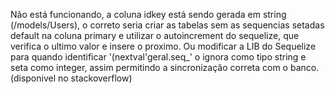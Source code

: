 Não está funcionando, a coluna idkey está sendo gerada em string (/models/Users), o correto seria criar as tabelas sem as sequencias setadas default na coluna primary e utilizar o autoincrement do sequelize, que verifica o ultimo valor e insere o proximo. Ou modificar a LIB do Sequelize para quando identificar '(nextval\'geral.seq_' o ignora como tipo string e seta como integer, assim permitindo a sincronização correta com o banco. (disponivel no stackoverflow)
